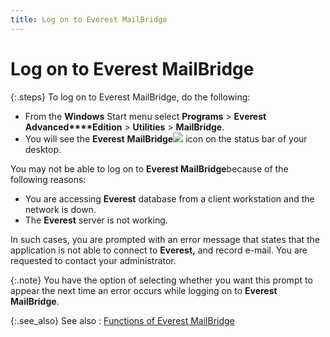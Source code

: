 ```yaml
---
title: Log on to Everest MailBridge
---
```


# Log on to Everest MailBridge


{:.steps}
To log on to Everest MailBridge,  do the following:

- From the **Windows** Start menu select **Programs**  > **Everest** **Advanced****Edition** > **Utilities**  > **MailBridge**.
- You will see  the **Everest** **MailBridge**![]({{site.mb_baseurl}}/img/mailbridge_everest_mailbridge_icon.gif) icon on the status bar of your desktop.



You may not be able to log on to **Everest 
 MailBridge**because of the following reasons:

- You are accessing  **Everest** database from a client  workstation and the network is down.
- The **Everest**  server is not working.



In such cases, you are prompted with an error message that states that  the application is not able to connect to **Everest,**  and record e-mail.  You are requested to contact your administrator.


{:.note}
You have the option of selecting whether you want this  prompt to appear the next time an error occurs while logging on to **Everest** **MailBridge**.


{:.see_also}
See also
: [Functions  of Everest MailBridge]({{site.mb_baseurl}}/mailbridge/functions/functions_of_everest_mailbridge.html)
